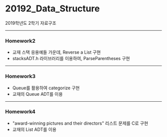 # 20192_Data_Structure
2019학년도 2학기 자료구조


---
### Homework2
* 교재 스택 응용예들 가운데, Reverse a List 구현
* stacksADT.h 라이브러리를 이용하여, ParseParentheses 구현


---
### Homework3
* Queue를 활용하여 categorize 구현
* 교재의 Queue ADT를 이용


---
### Homework4
* "award-winning pictures and their directors" 리스트 문제를 C로 구현
* 교재의 List ADT를 이용
